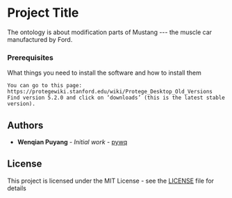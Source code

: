 # Project Title

The ontology is about modification parts of Mustang --- the muscle car manufactured by Ford.

### Prerequisites

What things you need to install the software and how to install them

```
You can go to this page:
https://protegewiki.stanford.edu/wiki/Protege_Desktop_Old_Versions
Find version 5.2.0 and click on ‘downloads’ (this is the latest stable version).

```

## Authors

* **Wenqian Puyang** - *Initial work* - [pywq](https://github.com/pywq)

## License

This project is licensed under the MIT License - see the [LICENSE](LICENSE) file for details
